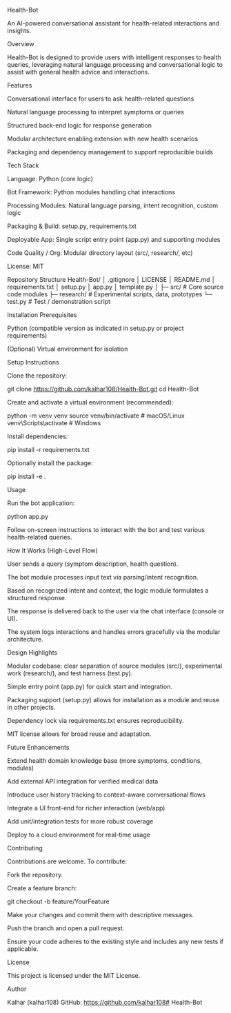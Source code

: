 Health-Bot

An AI-powered conversational assistant for health-related interactions and insights.

Overview

Health-Bot is designed to provide users with intelligent responses to health queries, leveraging natural language processing and conversational logic to assist with general health advice and interactions.

Features

Conversational interface for users to ask health-related questions

Natural language processing to interpret symptoms or queries

Structured back-end logic for response generation

Modular architecture enabling extension with new health scenarios

Packaging and dependency management to support reproducible builds

Tech Stack

Language: Python (core logic)

Bot Framework: Python modules handling chat interactions

Processing Modules: Natural language parsing, intent recognition, custom logic

Packaging & Build: setup.py, requirements.txt

Deployable App: Single script entry point (app.py) and supporting modules

Code Quality / Org: Modular directory layout (src/, research/, etc)

License: MIT

Repository Structure
Health-Bot/
│  .gitignore
│  LICENSE
│  README.md
│  requirements.txt
│  setup.py
│  app.py
│  template.py
│
├─ src/                   # Core source code modules
├─ research/              # Experimental scripts, data, prototypes
└─ test.py                # Test / demonstration script

Installation
Prerequisites

Python (compatible version as indicated in setup.py or project requirements)

(Optional) Virtual environment for isolation

Setup Instructions

Clone the repository:

git clone https://github.com/kalhar108/Health-Bot.git
cd Health-Bot


Create and activate a virtual environment (recommended):

python -m venv venv
source venv/bin/activate       # macOS/Linux  
venv\Scripts\activate          # Windows  


Install dependencies:

pip install -r requirements.txt


Optionally install the package:

pip install -e .

Usage

Run the bot application:

python app.py


Follow on-screen instructions to interact with the bot and test various health-related queries.

How It Works (High-Level Flow)

User sends a query (symptom description, health question).

The bot module processes input text via parsing/intent recognition.

Based on recognized intent and context, the logic module formulates a structured response.

The response is delivered back to the user via the chat interface (console or UI).

The system logs interactions and handles errors gracefully via the modular architecture.

Design Highlights

Modular codebase: clear separation of source modules (src/), experimental work (research/), and test harness (test.py).

Simple entry point (app.py) for quick start and integration.

Packaging support (setup.py) allows for installation as a module and reuse in other projects.

Dependency lock via requirements.txt ensures reproducibility.

MIT license allows for broad reuse and adaptation.

Future Enhancements

Extend health domain knowledge base (more symptoms, conditions, modules)

Add external API integration for verified medical data

Introduce user history tracking to context-aware conversational flows

Integrate a UI front-end for richer interaction (web/app)

Add unit/integration tests for more robust coverage

Deploy to a cloud environment for real-time usage

Contributing

Contributions are welcome. To contribute:

Fork the repository.

Create a feature branch:

git checkout -b feature/YourFeature


Make your changes and commit them with descriptive messages.

Push the branch and open a pull request.

Ensure your code adheres to the existing style and includes any new tests if applicable.

License

This project is licensed under the MIT License.

Author

Kalhar (kalhar108)
GitHub: https://github.com/kalhar108# Health-Bot
